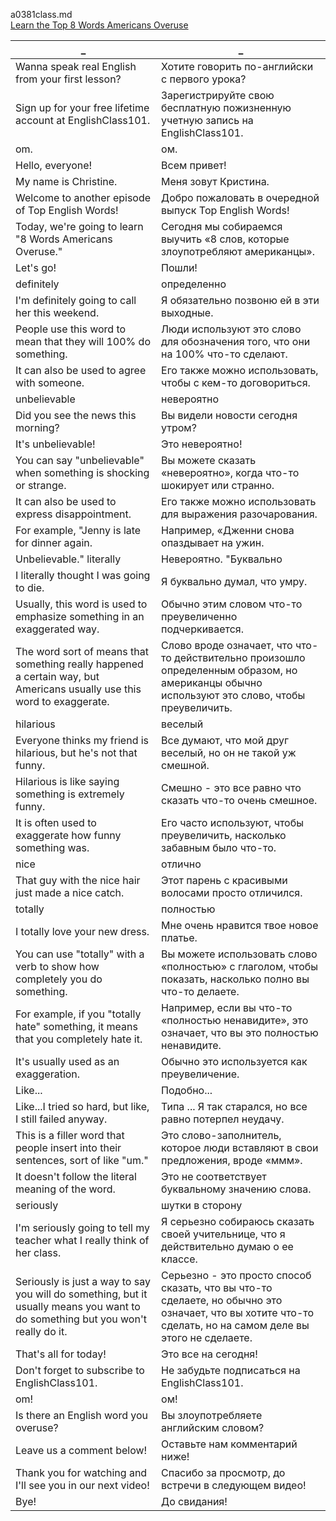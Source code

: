 a0381class.md  
[Learn the Top 8 Words Americans Overuse](https://www.youtube.com/watch?v=qJ_-VsHI6U4)


_|_
--|--
Wanna speak real English from your first lesson?|Хотите говорить по-английски с первого урока?
Sign up for your free lifetime account at EnglishClass101.|Зарегистрируйте свою бесплатную пожизненную учетную запись на EnglishClass101.
om.|ом.
Hello, everyone!|Всем привет!
My name is Christine.|Меня зовут Кристина.
Welcome to another episode of Top English Words!|Добро пожаловать в очередной выпуск Top English Words!
Today, we're going to learn "8 Words Americans Overuse."|Сегодня мы собираемся выучить «8 слов, которые злоупотребляют американцы».
Let's go!|Пошли!
definitely|определенно
I'm definitely going to call her this weekend.|Я обязательно позвоню ей в эти выходные.
People use this word to mean that they will 100% do something.|Люди используют это слово для обозначения того, что они на 100% что-то сделают.
It can also be used to agree with someone.|Его также можно использовать, чтобы с кем-то договориться.
unbelievable|невероятно
Did you see the news this morning?|Вы видели новости сегодня утром?
It's unbelievable!|Это невероятно!
You can say "unbelievable" when something is shocking or strange.|Вы можете сказать «невероятно», когда что-то шокирует или странно.
It can also be used to express disappointment.|Его также можно использовать для выражения разочарования.
For example, "Jenny is late for dinner again.|Например, «Дженни снова опаздывает на ужин.
Unbelievable." literally|Невероятно. "Буквально
I literally thought I was going to die.|Я буквально думал, что умру.
Usually, this word is used to emphasize something in an exaggerated way.|Обычно этим словом что-то преувеличенно подчеркивается.
The word sort of means that something really happened a certain way, but Americans usually use this word to exaggerate.|Слово вроде означает, что что-то действительно произошло определенным образом, но американцы обычно используют это слово, чтобы преувеличить.
hilarious|веселый
Everyone thinks my friend is hilarious, but he's not that funny.|Все думают, что мой друг веселый, но он не такой уж смешной.
Hilarious is like saying something is extremely funny.|Смешно - это все равно что сказать что-то очень смешное.
It is often used to exaggerate how funny something was.|Его часто используют, чтобы преувеличить, насколько забавным было что-то.
nice|отлично
That guy with the nice hair just made a nice catch.|Этот парень с красивыми волосами просто отличился.
totally|полностью
I totally love your new dress.|Мне очень нравится твое новое платье.
You can use "totally" with a verb to show how completely you do something.|Вы можете использовать слово «полностью» с глаголом, чтобы показать, насколько полно вы что-то делаете.
For example, if you "totally hate" something, it means that you completely hate it.|Например, если вы что-то «полностью ненавидите», это означает, что вы это полностью ненавидите.
It's usually used as an exaggeration.|Обычно это используется как преувеличение.
Like...|Подобно...
Like...I tried so hard, but like, I still failed anyway.|Типа ... Я так старался, но все равно потерпел неудачу.
This is a filler word that people insert into their sentences, sort of like "um."|Это слово-заполнитель, которое люди вставляют в свои предложения, вроде «ммм».
It doesn't follow the literal meaning of the word.|Это не соответствует буквальному значению слова.
seriously|шутки в сторону
I'm seriously going to tell my teacher what I really think of her class.|Я серьезно собираюсь сказать своей учительнице, что я действительно думаю о ее классе.
Seriously is just a way to say you will do something, but it usually means you want to do something but you won't really do it.|Серьезно - это просто способ сказать, что вы что-то сделаете, но обычно это означает, что вы хотите что-то сделать, но на самом деле вы этого не сделаете.
That's all for today!|Это все на сегодня!
Don't forget to subscribe to EnglishClass101.|Не забудьте подписаться на EnglishClass101.
om!|ом!
Is there an English word you overuse?|Вы злоупотребляете английским словом?
Leave us a comment below!|Оставьте нам комментарий ниже!
Thank you for watching and I'll see you in our next video!|Спасибо за просмотр, до встречи в следующем видео!
Bye!|До свидания!
